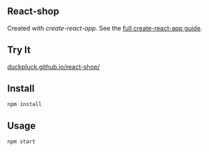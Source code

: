 React-shop
---

Created with *create-react-app*. See the [full create-react-app guide](https://github.com/facebook/create-react-app/blob/main/packages/cra-template/template/README.md).



Try It
---

[duckpluck.github.io/react-shop/](https://duckpluck.github.io/react-shop/)



Install
---

`npm install`



Usage
---

`npm start`
